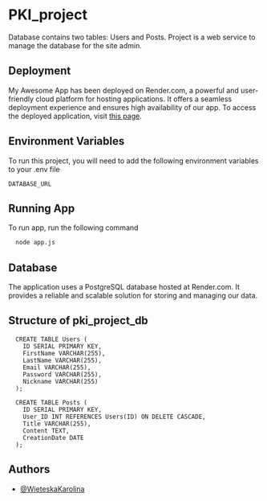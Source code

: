 ﻿# PKI_project
 Database contains two tables: Users and Posts.
 Project is a web service to manage the database for the site admin.
 
## Deployment

My Awesome App has been deployed on Render.com, a powerful and user-friendly cloud platform for hosting applications. 
It offers a seamless deployment experience and ensures high availability of our app.
To access the deployed application, visit [this page](https://pki-project.onrender.com). 

 
 ## Environment Variables

To run this project, you will need to add the following environment variables to your .env file

`DATABASE_URL`
 
 ## Running App

To run app, run the following command

```bash
  node app.js
```

## Database

The application uses a PostgreSQL database hosted at Render.com. It provides a reliable and scalable solution for storing and managing our data.

## Structure of pki_project_db
```
  CREATE TABLE Users (
    ID SERIAL PRIMARY KEY,
    FirstName VARCHAR(255),
    LastName VARCHAR(255),
    Email VARCHAR(255),
    Password VARCHAR(255),
    Nickname VARCHAR(255)
  );

  CREATE TABLE Posts (
    ID SERIAL PRIMARY KEY,
    User_ID INT REFERENCES Users(ID) ON DELETE CASCADE,
    Title VARCHAR(255),
    Content TEXT,
    CreationDate DATE
  );
```
## Authors

- [@WieteskaKarolina](https://github.com/WieteskaKarolina)
